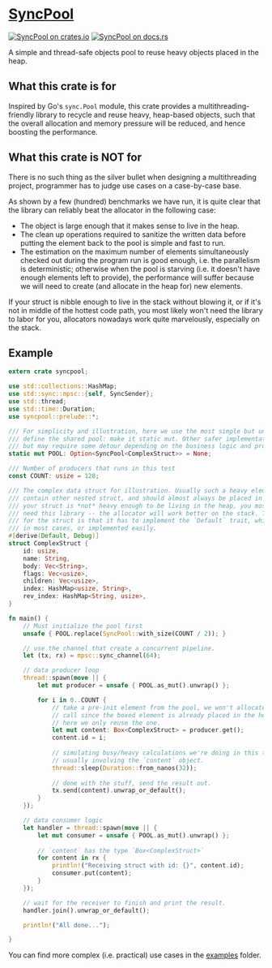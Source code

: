 [SyncPool][docsrs]
======================


[![SyncPool on crates.io][cratesio-image]][cratesio]
[![SyncPool on docs.rs][docsrs-image]][docsrs]

[cratesio]: https://crates.io/crates/syncpool
[cratesio-image]: https://img.shields.io/crates/v/syncpool.svg
[docsrs-image]: https://docs.rs/syncpool/badge.svg
[docsrs]: https://docs.rs/syncpool

A simple and thread-safe objects pool to reuse heavy objects placed in the heap.

## What this crate is for
Inspired by Go's `sync.Pool` module, this crate provides a multithreading-friendly 
library to recycle and reuse heavy, heap-based objects, such that the overall
allocation and memory pressure will be reduced, and hence boosting the performance. 


## What this crate is NOT for
There is no such thing as the silver bullet when designing a multithreading project,
programmer has to judge use cases on a case-by-case base. 

As shown by a few (hundred) benchmarks we have run, it is quite clear that the 
library can reliably beat the allocator in the following case:

* The object is large enough that it makes sense to live in the heap.
* The clean up operations required to sanitize the written data before putting the
 element back to the pool is simple and fast to run.
* The estimation on the maximum number of elements simultaneously checked out 
during the program run is good enough, i.e. the parallelism is deterministic; 
otherwise when the pool is starving (i.e. it doesn't have enough elements left to 
provide), the performance will suffer because we will need to create (and allocate
in the heap for) new elements.
 
If your struct is nibble enough to live in the stack without blowing it, or if it's
not in middle of the hottest code path, you most likely won't need the library to 
labor for you, allocators nowadays work quite marvelously, especially on the stack. 


## Example
```rust
extern crate syncpool;

use std::collections::HashMap;
use std::sync::mpsc::{self, SyncSender};
use std::thread;
use std::time::Duration;
use syncpool::prelude::*;

/// For simplicity and illustration, here we use the most simple but unsafe way to 
/// define the shared pool: make it static mut. Other safer implementation exists 
/// but may require some detour depending on the business logic and project structure.
static mut POOL: Option<SyncPool<ComplexStruct>> = None;

/// Number of producers that runs in this test
const COUNT: usize = 128;

/// The complex data struct for illustration. Usually such a heavy element could also
/// contain other nested struct, and should almost always be placed in the heap. If 
/// your struct is *not* heavy enough to be living in the heap, you most likely won't
/// need this library -- the allocator will work better on the stack. The only requirement
/// for the struct is that it has to implement the `Default` trait, which can be derived
/// in most cases, or implemented easily.
#[derive(Default, Debug)]
struct ComplexStruct {
    id: usize,
    name: String,
    body: Vec<String>,
    flags: Vec<usize>,
    children: Vec<usize>,
    index: HashMap<usize, String>,
    rev_index: HashMap<String, usize>,
}

fn main() {
    // Must initialize the pool first
    unsafe { POOL.replace(SyncPool::with_size(COUNT / 2)); }

    // use the channel that create a concurrent pipeline.
    let (tx, rx) = mpsc::sync_channel(64);

    // data producer loop
    thread::spawn(move || {
        let mut producer = unsafe { POOL.as_mut().unwrap() };

        for i in 0..COUNT {
            // take a pre-init element from the pool, we won't allocate in this 
            // call since the boxed element is already placed in the heap, and 
            // here we only reuse the one. 
            let mut content: Box<ComplexStruct> = producer.get();
            content.id = i;
        
            // simulating busy/heavy calculations we're doing in this time period, 
            // usually involving the `content` object.
            thread::sleep(Duration::from_nanos(32));
        
            // done with the stuff, send the result out.
            tx.send(content).unwrap_or_default();
        }
    });

    // data consumer logic
    let handler = thread::spawn(move || {
        let mut consumer = unsafe { POOL.as_mut().unwrap() };
    
        // `content` has the type `Box<ComplexStruct>`
        for content in rx {
            println!("Receiving struct with id: {}", content.id);
            consumer.put(content);
        }
    });

    // wait for the receiver to finish and print the result.
    handler.join().unwrap_or_default();

    println!("All done...");

}
```

You can find more complex (i.e. practical) use cases in the
 [examples](https://github.com/Chopinsky/byte_buffer/tree/master/syncpool/examples)
folder. 